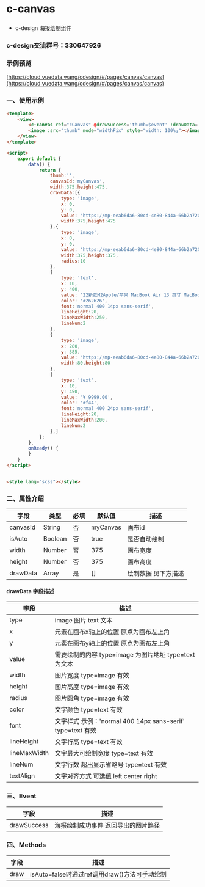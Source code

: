 # c-canvas

### 
- c-design 海报绘制组件

### c-design交流群号：330647926

### 示例预览
[https://cloud.vuedata.wang/cdesign/#/pages/canvas/canvas](https://cloud.vuedata.wang/cdesign/#/pages/canvas/canvas)

### 一、使用示例
```html
<template>
	<view>
		<c-canvas ref="cCanvas" @drawSuccess='thumb=$event' :drawData='drawData' :width='375' :height='475'></c-canvas>
		<image :src="thumb" mode="widthFix" style="width: 100%;"></image>
	</view>
</template>

<script>
	export default {
		data() {
			return {
				thumb:'',
				canvasId:'myCanvas',
				width:375,height:475,
				drawData:[{
					type: 'image',
					x: 0,
					y: 0,
					value: 'https://mp-eeab6da6-80cd-4e80-844a-66b2a7203834.cdn.bspapp.com/cloudstorage/f5c141ce-472b-4ce7-8886-2028ca631e0c.png',
					width:375,height:475
				},{
					type: 'image',
					x: 0,
					y: 0,
					value: 'https://mp-eeab6da6-80cd-4e80-844a-66b2a7203834.cdn.bspapp.com/cloudstorage/f6bd3c29-d452-423e-a4a6-1728b9c2b074.jpeg',
					width:375,height:375,
					radius:10
				},
				{
					type: 'text',
					x: 10,
					y: 400,
					value: '22新款M2Apple/苹果 MacBook Air 13 英寸 MacBook Air笔记本电脑',
					color: '#262626',
					font:'normal 400 14px sans-serif',
					lineHeight:20,
					lineMaxWidth:250,
					lineNum:2
				},
				{
					type: 'image',
					x: 280,
					y: 385,
					value: 'https://mp-eeab6da6-80cd-4e80-844a-66b2a7203834.cdn.bspapp.com/cloudstorage/7dca3f02-baef-470d-88d2-eebd7c31ab73.jpg',
					width:80,height:80
				},
				{
					type: 'text',
					x: 10,
					y: 450,
					value: '¥ 9999.00',
					color: '#f44',
					font:'normal 400 24px sans-serif',
					lineHeight:20,
					lineMaxWidth:200,
					lineNum:2
				},]
			};
		},
		onReady() {
		}
	}
</script>


<style lang="scss"></style>
```



### 二、属性介绍

| 字段			| 类型		| 必填	| 默认值				| 描述								|
| -----------	| --------	| ----	| ----------------------| -------------------------------	|
| canvasId		| String	| 否	|  myCanvas				| 画布id							|
| isAuto		| Boolean	| 否	|  true					| 是否自动绘制						|
| width			| Number	| 否	|  375					| 画布宽度							|
| height		| Number	| 否	|  375					| 画布高度							|
| drawData		| Array		| 是	|  []					| 绘制数据 见下方描述				|

#### drawData 字段描述
| 字段			| 描述														|
| -------		| ---------------------------------							|
| type			| image 图片 text 文本										|
| x				| 元素在画布x轴上的位置 原点为画布左上角					|
| y				| 元素在画布y轴上的位置 原点为画布左上角					|
| value			| 需要绘制的内容 type=image 为图片地址 type=text 为文本		|
| width			| 图片宽度 type=image 有效								|
| height		| 图片高度 type=image 有效									|
| radius		| 图片圆角 type=image 有效									|
| color			| 文字颜色 type=text 有效									|
| font			| 文字样式 示例：'normal 400 14px sans-serif' type=text 有效|
| lineHeight	| 文字行高 type=text 有效									|
| lineMaxWidth	| 文字最大可绘制宽度 type=text 有效							|
| lineNum		| 文字行数 超出显示省略号 type=text 有效					|
| textAlign		| 文字对齐方式 可选值 left center right					|


### 三、Event

| 字段			| 描述											|
| ---------		| ------------------------						|
| drawSuccess	| 海报绘制成功事件 返回导出的图片路径			|

### 四、Methods

| 字段			| 描述											|
| ---------		| ------------------------						|
| draw			| isAuto=false时通过ref调用draw()方法可手动绘制	|
